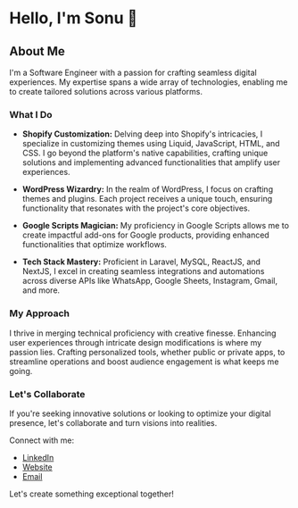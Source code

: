 # Hello, I'm Sonu 👋

## About Me

I'm a Software Engineer with a passion for crafting seamless digital experiences. My expertise spans a wide array of technologies, enabling me to create tailored solutions across various platforms.

### What I Do

- **Shopify Customization:** Delving deep into Shopify's intricacies, I specialize in customizing themes using Liquid, JavaScript, HTML, and CSS. I go beyond the platform's native capabilities, crafting unique solutions and implementing advanced functionalities that amplify user experiences.

- **WordPress Wizardry:** In the realm of WordPress, I focus on crafting themes and plugins. Each project receives a unique touch, ensuring functionality that resonates with the project's core objectives.

- **Google Scripts Magician:** My proficiency in Google Scripts allows me to create impactful add-ons for Google products, providing enhanced functionalities that optimize workflows.

- **Tech Stack Mastery:** Proficient in Laravel, MySQL, ReactJS, and NextJS, I excel in creating seamless integrations and automations across diverse APIs like WhatsApp, Google Sheets, Instagram, Gmail, and more.

### My Approach

I thrive in merging technical proficiency with creative finesse. Enhancing user experiences through intricate design modifications is where my passion lies. Crafting personalized tools, whether public or private apps, to streamline operations and boost audience engagement is what keeps me going.

### Let's Collaborate

If you're seeking innovative solutions or looking to optimize your digital presence, let's collaborate and turn visions into realities.

Connect with me:
- [LinkedIn](https://www.linkedin.com/in/sonuyadav51/)
- [Website](https://sonuyadav.in)
- [Email](mailto:Sonukyadav2510@gmail.com)

Let's create something exceptional together!


<!---
sonuyadav51/sonuyadav51 is a ✨ special ✨ repository because its `README.md` (this file) appears on your GitHub profile.
You can click the Preview link to take a look at your changes.
--->

